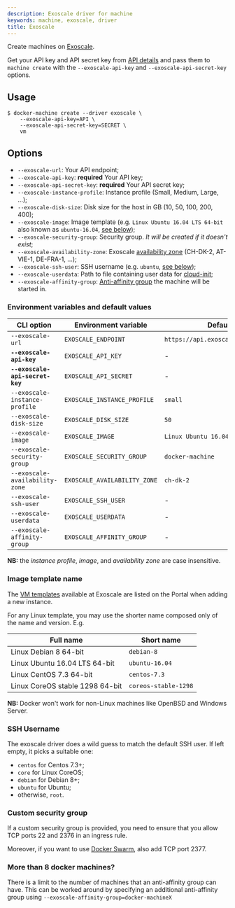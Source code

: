 ```yaml
---
description: Exoscale driver for machine
keywords: machine, exoscale, driver
title: Exoscale
---
```


Create machines on [Exoscale](https://www.exoscale.ch/).

Get your API key and API secret key from [API details](https://portal.exoscale.ch/account/api) and pass them to `machine create` with the `--exoscale-api-key` and `--exoscale-api-secret-key` options.

## Usage

    $ docker-machine create --driver exoscale \
        --exoscale-api-key=API \
        --exoscale-api-secret-key=SECRET \
        vm

## Options

-   `--exoscale-url`: Your API endpoint;
-   `--exoscale-api-key`: **required** Your API key;
-   `--exoscale-api-secret-key`: **required** Your API secret key;
-   `--exoscale-instance-profile`: Instance profile (Small, Medium, Large, ...);
-   `--exoscale-disk-size`: Disk size for the host in GB (10, 50, 100, 200, 400);
-   `--exoscale-image`: Image template (e.g. `Linux Ubuntu 16.04 LTS 64-bit` also known as `ubuntu-16.04`, [see below](#image-template-name));
-   `--exoscale-security-group`: Security group. _It will be created if it doesn't exist_;
-   `--exoscale-availability-zone`: Exoscale [availability zone][datacenters] (CH-DK-2, AT-VIE-1, DE-FRA-1, ...);
-   `--exoscale-ssh-user`: SSH username (e.g. `ubuntu`, [see below](#ssh-username));
-   `--exoscale-userdata`: Path to file containing user data for [cloud-init](https://cloud-init.io/);
-   `--exoscale-affinity-group`: [Anti-affinity group][anti-affinity] the machine will be started in.

### Environment variables and default values

| CLI option                      | Environment variable         | Default                           |
| ------------------------------- | ---------------------------- | --------------------------------- |
| `--exoscale-url`                | `EXOSCALE_ENDPOINT`          | `https://api.exoscale.ch/compute` |
| **`--exoscale-api-key`**        | `EXOSCALE_API_KEY`           | -                                 |
| **`--exoscale-api-secret-key`** | `EXOSCALE_API_SECRET`        | -                                 |
| `--exoscale-instance-profile`   | `EXOSCALE_INSTANCE_PROFILE`  | `small`                           |
| `--exoscale-disk-size`          | `EXOSCALE_DISK_SIZE`         | `50`                              |
| `--exoscale-image`              | `EXOSCALE_IMAGE`             | `Linux Ubuntu 16.04 LTS 64-bit`   |
| `--exoscale-security-group`     | `EXOSCALE_SECURITY_GROUP`    | `docker-machine`                  |
| `--exoscale-availability-zone`  | `EXOSCALE_AVAILABILITY_ZONE` | `ch-dk-2`                         |
| `--exoscale-ssh-user`           | `EXOSCALE_SSH_USER`          | -                                 |
| `--exoscale-userdata`           | `EXOSCALE_USERDATA`          | -                                 |
| `--exoscale-affinity-group`     | `EXOSCALE_AFFINITY_GROUP`    | -                                 |

**NB:** the _instance profile_, _image_, and _availability zone_ are case insensitive.

### Image template name

The [VM templates][templates] available at Exoscale are listed on the Portal when adding a new instance.

For any Linux template, you may use the shorter name composed only of the name and version. E.g.

| Full name                       | Short name           |
| ------------------------------- | -------------------- |
| Linux Debian 8 64-bit           | `debian-8`           |
| Linux Ubuntu 16.04 LTS 64-bit   | `ubuntu-16.04`       |
| Linux CentOS 7.3 64-bit         | `centos-7.3`         |
| Linux CoreOS stable 1298 64-bit | `coreos-stable-1298` |

**NB:** Docker won't work for non-Linux machines like OpenBSD and Windows Server.

### SSH Username

The exoscale driver does a wild guess to match the default SSH user. If left empty, it picks a suitable one:

- `centos` for Centos 7.3+;
- `core` for Linux CoreOS;
- `debian` for Debian 8+;
- `ubuntu` for Ubuntu;
- otherwise, `root`.

### Custom security group

If a custom security group is provided, you need to ensure that you allow TCP ports 22 and 2376 in an ingress rule.

Moreover, if you want to use [Docker Swarm](/engine/swarm/swarm-tutorial/), also add TCP port 2377.

### More than 8 docker machines?

There is a limit to the number of machines that an anti-affinity group can have.  This can be worked around by specifying an additional anti-affinity group using `--exoscale-affinity-group=docker-machineX`

[templates]: https://www.exoscale.ch/open-cloud/templates/
[datacenters]: https://www.exoscale.ch/infrastructure/datacenters/
[anti-affinity]: https://community.exoscale.ch/documentation/compute/anti-affinity-groups/
